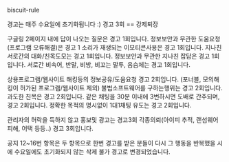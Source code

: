 biscuit-rule

경고는 매주 수요일에 초기화됩니다 :)
경고 3회 == 강제퇴장

구글링 2페이지 내에 답이 나오는 질문은 경고 1회입니다.
정보보안과 무관한 도움요청 (프로그램 오류해결)은 경고 1
소리가 재생되는 이모티콘사용은 경고 1회입니다.
지나친 서로간의 대화/친목도모는 경고 1회입니다.
정보보안과 무관한 지나친 잡담은 경고 1회입니다.
서로간 비속어, 반말, 비방, 비꼬는 말투, 음슴체는 경고 1회입니다.

상용프로그램/웹사이트 해킹등의 정보공유/도움요청 경고 2회입니다. (포너블, 모의해킹이 허가된 프로그램/웹사이트 제외)
불법소프트웨어를 구하는행위는 경고 2회입니다.
과도한 친목은 경고 2회입니다.
같은 채팅을 30분 이내에 3번하시면 도배로 간주되며, 경고 2회입니다.
정확한 목적의 명시없이 1대1채팅 유도는 경고 2회입니다.

관리자의 허락을 득하지 않고 홍보및 광고는 경고3회
각종의뢰(아이피 추적, 랜섬웨어피해, 어택 등등..) 경고 3회입니다.

공지 12~16번 항목은 두 항목으로 한번 경고를 받은 분들이 다시 그 행동을 반복했을 시에 수요일에도 초기화되지 않는 삭제 불가 경고로 변경되었습니다.
